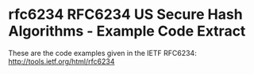 rfc6234 RFC6234 US Secure Hash Algorithms - Example Code Extract
================================================================

These are the code examples given in the IETF RFC6234:
  http://tools.ietf.org/html/rfc6234

